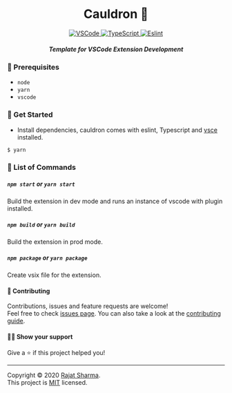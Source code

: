 <h1 align="center">Cauldron 🧪</h1>

<p align="center">
  <a href="https://code.visualstudio.com/api/get-started/your-first-extension" target="_blank">
    <img alt="VSCode" src="https://img.shields.io/badge/-VSCode-007ACC?style=flat-square&logo=visual-studio-code">
  </a>
  <a href="https://www.typescriptlang.org/" target="_blank">
    <img alt="TypeScript" src="https://img.shields.io/badge/-TypeScript-007ACC?style=flat-square&logo=typescript" />
  </a>
  <a href="https://eslint.org/" target="_blank">
    <img alt="Eslint" src="https://img.shields.io/badge/-Eslint-4B32C3?style=flat-square&logo=eslint" />
  </a>
</p>

<h5 align="center">Template for VSCode Extension Development</h5>

### 🧰 Prerequisites

- `node`
- `yarn` 
- `vscode`

### 🚀 Get Started

- Install dependencies, cauldron comes with eslint, Typescript and [vsce](https://github.com/microsoft/vscode-vsce) installed.

```sh
$ yarn
```

### 🤘 List of Commands

##### `npm start` or `yarn start`

Build the extension in dev mode and runs an instance of vscode with plugin installed.

##### `npm build` or `yarn build`

Build the extension in prod mode.

##### `npm package` or `yarn package`

Create vsix file for the extension.

#### 🤝 Contributing

Contributions, issues and feature requests are welcome!<br />Feel free to check [issues page](https://github.com/rajatsharma/wingman/issues). You can also take a look at the [contributing guide](https://github.com/rajatsharma/wingman/blob/master/CONTRIBUTING.md).

#### 🙋‍♀️ Show your support

Give a ⭐️ if this project helped you!

---

Copyright © 2020 [Rajat Sharma](https://github.com/rajatsharma).<br />
This project is [MIT](https://github.com/rajatsharma/wingman/blob/master/LICENSE) licensed.
